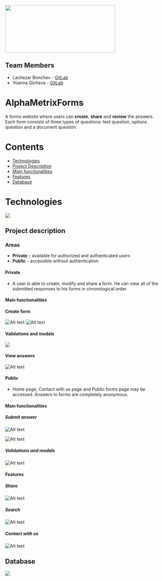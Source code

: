 <img src="/Images/alphametrixlogo.png"  width="356" height="153">

## Team Members
* Lachezar Bonchev - [GitLab](https://gitlab.com/lachezar.bonchev)
* Yoanna Gicheva - [GitLab](https://gitlab.com/yoanna.gicheva)

# AlphaMetrixForms

A forms website where users can **create**, **share** and **review** the answers.
Each form consists of three types of questions: text question, options question and a document question.

# Contents

- [Technologies](#technologies)
- [Project Description](#project-description)
- [Main functionalities](#main-functionalities)
- [Features](#features)
- [Database](#database)



# Technologies
![](/Images/git-technologies.png)

## Project description
### Areas
* **Private** - available for authorized and authenticated users 
* **Public** -  accessible without authentication

#### Private
* A user is able to create, modify and share a form. He can view all of the submitted responses to his forms in chronological order.

#### Main functionalities
#### Create form
![Alt text](/Images/textquestion.png)
![Alt text](/Images/optionquestion.png)

#### Validations and modals
![](/Images/success.png)

#### View answers
![Alt text](/Images/download.png)


#### Public
* Home page, Contact with us page and Public forms page may be accessed. Answers to forms are completely anonymous.

#### Main functionalities
##### Submit answer 

![Alt text](/Images/satisfaction.png)

![Alt text](/Images/upload.png)

##### Validations and modals

![Alt text](/Images/document-restriction.png)

#### Features

##### Share

![Alt text](/Images/share.png)

##### Search

![Alt text](/Images/search.png)

##### Contact with us

![Alt text](/Images/contactwithus.png)


## Database
![](/Images/Database.png)



